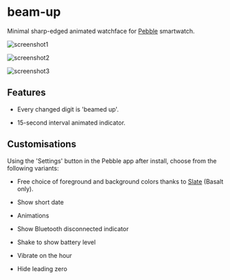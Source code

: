 # beam-up

Minimal sharp-edged animated watchface for [Pebble](https://getpebble.com) smartwatch.

![screenshot1](screenshots/standard.png)

![screenshot2](screenshots/inverted.png)

![screenshot3](screenshots/green.png)


## Features

* Every changed digit is 'beamed up'.

* 15-second interval animated indicator.


## Customisations

Using the 'Settings' button in the Pebble app after install, choose from the following variants:

* Free choice of foreground and background colors thanks to [Slate](http://pebble.github.io/slate/) (Basalt only).

* Show short date

* Animations

* Show Bluetooth disconnected indicator

* Shake to show battery level

* Vibrate on the hour

* Hide leading zero